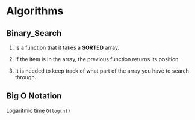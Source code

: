 # Algorithms

## Binary_Search

1. Is a function that it takes a **SORTED** array.

2. If the item is in the array, the previous function returns its position.

3. It is needed to keep track of what part of the array you have to search through.

## Big O Notation

Logaritmic time
`O(log(n))`


